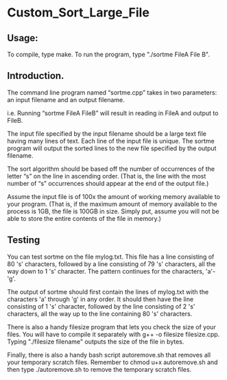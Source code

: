# Custom_Sort_Large_File

## Usage:
To compile, type make. To run the program, type "./sortme FileA File B". 

## Introduction.
The command line program named “sortme.cpp” takes in two parameters: an input filename and an output filename.

i.e. Running “sortme FileA FileB” will result in reading in FileA and output to FileB.

The input file specified by the input filename should be a large text file having many lines of text. Each line of the input 
file is unique. The sortme program will output the sorted lines to the new file specified by the output filename.

The sort algorithm should be based off the number of occurrences of the letter “s” on the line in ascending order. 
(That is, the line with the most number of “s” occurrences should appear at the end of the output file.)

Assume the input file is of 100x the amount of working memory available to your program. (That is, if the maximum amount 
of memory available to the process is 1GB, the file is 100GB in size. Simply put, assume you will not be able to store 
the entire contents of the file in memory.)

## Testing
You can test sortme on the file mylog.txt. This file has a line consisting of 80 's' characters, followed by a line 
consisting of 79 's' characters, all the way down to 1 's' character. The pattern continues for the characters, 'a'-'g'.

The output of sortme should first contain the lines of mylog.txt with the characters 'a' through 'g' in any order. It should 
then have the line consisting of 1 's' character, followed by the line consisting of 2 's' characters, all the way up to the
line containing 80 's' characters.

There is also a handy filesize program that lets you check the size of your files. You will have to compile it separately
with g++ -o filesize filesize.cpp. Typing "./filesize filename" outputs the size of the file in bytes.

Finally, there is also a handy bash script autoremove.sh that removes all your temporary scratch files. Remember to 
chmod u+x autoremove.sh and then type ./autoremove.sh to remove the temporary scratch files.
